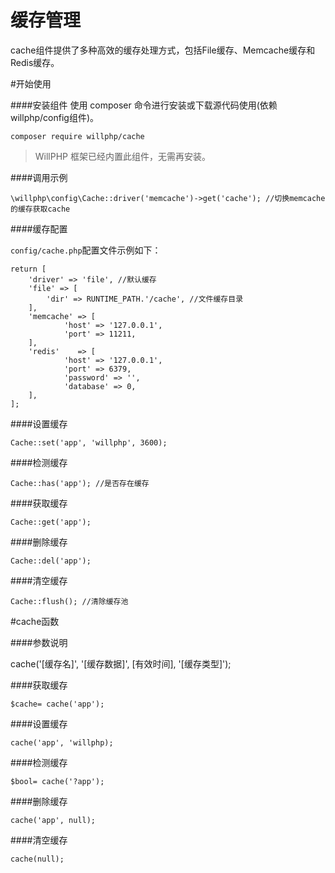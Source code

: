 # 缓存管理
cache组件提供了多种高效的缓存处理方式，包括File缓存、Memcache缓存和Redis缓存。

#开始使用

####安装组件
使用 composer 命令进行安装或下载源代码使用(依赖willphp/config组件)。

    composer require willphp/cache

> WillPHP 框架已经内置此组件，无需再安装。

####调用示例

    \willphp\config\Cache::driver('memcache')->get('cache'); //切换memcache的缓存获取cache

####缓存配置

`config/cache.php`配置文件示例如下：

	return [
		'driver' => 'file', //默认缓存
		'file' => [
			'dir' => RUNTIME_PATH.'/cache', //文件缓存目录
		],
		'memcache' => [
				'host' => '127.0.0.1',
				'port' => 11211,
		],
		'redis'    => [
				'host' => '127.0.0.1',
				'port' => 6379,
				'password' => '',
				'database' => 0,
		],
	];

####设置缓存

    Cache::set('app', 'willphp', 3600);  

####检测缓存

    Cache::has('app'); //是否存在缓存

####获取缓存

    Cache::get('app'); 

####删除缓存

    Cache::del('app'); 

####清空缓存

    Cache::flush(); //清除缓存池

#cache函数

####参数说明

  cache('[缓存名]', '[缓存数据]', [有效时间], '[缓存类型]');  

####获取缓存
	
    $cache= cache('app');

####设置缓存

    cache('app', 'willphp);

####检测缓存

    $bool= cache('?app');

####删除缓存

    cache('app', null);

####清空缓存

    cache(null);




